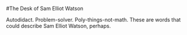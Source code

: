 #The Desk of Sam Elliot Watson

Autodidact. Problem-solver. Poly-things-not-math. These are words that could describe Sam Elliot Watson, perhaps. 
